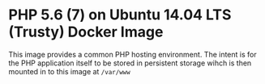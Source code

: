 # PHP 5.6 (7) on Ubuntu 14.04 LTS (Trusty) Docker Image

This image provides a common PHP hosting environment. 
The intent is for the PHP application itself to be 
stored in persistent storage wihch is then mounted 
in to this image at `/var/www`